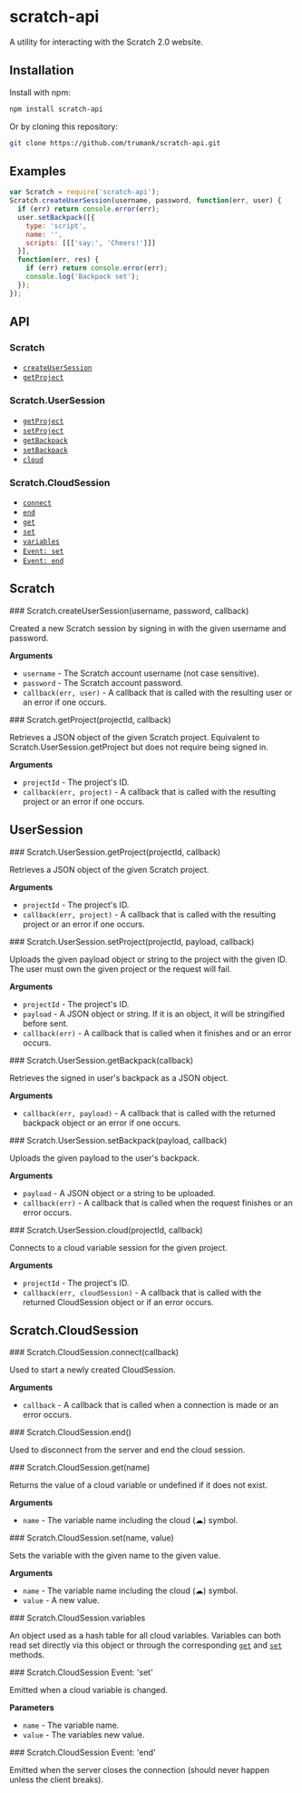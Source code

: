 # scratch-api

A utility for interacting with the Scratch 2.0 website.

## Installation

Install with npm:

```sh
npm install scratch-api
```
Or by cloning this repository:
```sh
git clone https://github.com/trumank/scratch-api.git
```

## Examples

```javascript
var Scratch = require('scratch-api');
Scratch.createUserSession(username, password, function(err, user) {
  if (err) return console.error(err);
  user.setBackpack([{
    type: 'script',
    name: '',
    scripts: [[['say:', 'Cheers!']]]
  }],
  function(err, res) {
    if (err) return console.error(err);
    console.log('Backpack set');
  });
});
```

## API

### Scratch
* [`createUserSession`](#createUserSession)
* [`getProject`](#getProject)

### Scratch.UserSession
* [`getProject`](#UserSession.getProject)
* [`setProject`](#UserSession.setProject)
* [`getBackpack`](#UserSession.getBackpack)
* [`setBackpack`](#UserSession.setBackpack)
* [`cloud`](#UserSession.cloud)

### Scratch.CloudSession
* [`connect`](#CloudSession.connect)
* [`end`](#CloudSession.end)
* [`get`](#CloudSession.get)
* [`set`](#CloudSession.set)
* [`variables`](#CloudSession.variables)
* [`Event: set`](#CloudSession._set)
* [`Event: end`](#CloudSession._end)

## Scratch

<a name="createUserSession"/>
### Scratch.createUserSession(username, password, callback)

Created a new Scratch session by signing in with the given username and password.

__Arguments__

* `username` - The Scratch account username (not case sensitive).
* `password` - The Scratch account password.
* `callback(err, user)` - A callback that is called with the resulting user or an error if one occurs.

<a name="getProject"/>
### Scratch.getProject(projectId, callback)

Retrieves a JSON object of the given Scratch project. Equivalent to Scratch.UserSession.getProject but does not require being signed in.

__Arguments__

* `projectId` - The project's ID.
* `callback(err, project)` - A callback that is called with the resulting project or an error if one occurs.

## UserSession

<a name="UserSession.getProject"/>
### Scratch.UserSession.getProject(projectId, callback)

Retrieves a JSON object of the given Scratch project.

__Arguments__

* `projectId` - The project's ID.
* `callback(err, project)` - A callback that is called with the resulting project or an error if one occurs.

<a name="UserSession.setProject"/>
### Scratch.UserSession.setProject(projectId, payload, callback)

Uploads the given payload object or string to the project with the given ID. The user must own the given project or the request will fail.

__Arguments__

* `projectId` - The project's ID.
* `payload` - A JSON object or string. If it is an object, it will be stringified before sent.
* `callback(err)` - A callback that is called when it finishes and or an error occurs.

<a name="UserSession.getBackpack"/>
### Scratch.UserSession.getBackpack(callback)

Retrieves the signed in user's backpack as a JSON object.

__Arguments__

* `callback(err, payload)` - A callback that is called with the returned backpack object or an error if one occurs.

<a name="UserSession.setBackpack"/>
### Scratch.UserSession.setBackpack(payload, callback)

Uploads the given payload to the user's backpack.

__Arguments__
* `payload` - A JSON object or a string to be uploaded.
* `callback(err)` - A callback that is called when the request finishes or an error occurs.

<a name="UserSession.cloud"/>
### Scratch.UserSession.cloud(projectId, callback)

Connects to a cloud variable session for the given project.

__Arguments__
* `projectId` - The project's ID.
* `callback(err, cloudSession)` - A callback that is called with the returned CloudSession object or if an error occurs.

## Scratch.CloudSession

<a name="CloudSession.connect"/>
### Scratch.CloudSession.connect(callback)

Used to start a newly created CloudSession.

__Arguments__
* `callback` - A callback that is called when a connection is made or an error occurs.

<a name="CloudSession.end"/>
### Scratch.CloudSession.end()

Used to disconnect from the server and end the cloud session.

<a name="CloudSession.get"/>
### Scratch.CloudSession.get(name)

Returns the value of a cloud variable or undefined if it does not exist.

__Arguments__
* `name` - The variable name including the cloud (☁) symbol.

<a name="CloudSession.set"/>
### Scratch.CloudSession.set(name, value)

Sets the variable with the given name to the given value.

__Arguments__
* `name` - The variable name including the cloud (☁) symbol.
* `value` - A new value.

<a name="CloudSession.variables"/>
### Scratch.CloudSession.variables

An object used as a hash table for all cloud variables. Variables can both read set directly via this object or through the corresponding [`get`](#CloudSession.get) and [`set`](#CloudSession.set) methods.

<a name="CloudSession._set"/>
### Scratch.CloudSession Event: 'set'

Emitted when a cloud variable is changed.

__Parameters__
* `name` - The variable name.
* `value` - The variables new value.

<a name="CloudSession._end"/>
### Scratch.CloudSession Event: 'end'

Emitted when the server closes the connection (should never happen unless the client breaks).
